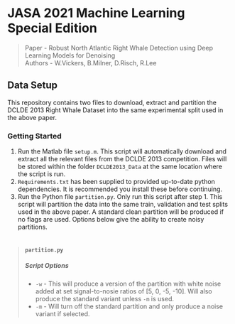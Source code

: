 # JASA 2021 Machine Learning Special Edition
>Paper - Robust North Atlantic Right Whale Detection using Deep Learning Models for Denoising   
>Authors - W.Vickers, B.Milner, D.Risch, R.Lee
## Data Setup
This repository contains two files to download, extract and partition the DCLDE 2013 Right Whale Dataset into the same experimental split used in the above paper.   

### Getting Started
1. Run the Matlab file ```setup.m```. This script will automatically download and extract all the relevant files from the DCLDE 2013 competition. Files will be stored within the folder ```DCLDE2013_Data``` at the same location where the script is run. 
2. ```Requirements.txt``` has been supplied to provided up-to-date python dependencies. It is recommended you install these before continuing.
3. Run the Python file ```partition.py```. Only run this script after step 1. This script will partition the data into the same train, validation and test splits used in the above paper. A standard clean partition will be produced if no flags are used. Options below give the ability to create noisy partitions.</br></br>


> #### ```partition.py```
> ##### Script Options
> * `-w` - This will produce a version of the partition with white noise added at set signal-to-nosie ratios of [5, 0, -5, -10]. Will also produce the standard variant unless `-m` is used.
> * `-m` - Will turn off the standard partition and only produce a noise variant if selected.

